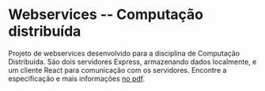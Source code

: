 # Webservices -- Computação distribuída

Projeto de webservices desenvolvido para a disciplina de Computação Distribuída. São dois servidores Express, armazenando dados localmente, e um cliente React para comunicação com os servidores. Encontre a especificação e mais informações [no pdf](./Projeto_Sem2_2020_Bim1.pdf).
